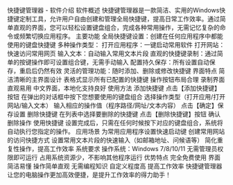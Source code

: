 快捷键管理器 - 软件介绍
软件概述
快捷键管理器是一款简洁、实用的Windows快捷键定制工具，允许用户自由创建和管理全局快捷键，提高日常工作效率。通过简单直观的界面，您可以轻松设置键盘组合，完成各种常用操作，无需记忆复杂的命令或频繁切换应用程序。
主要功能
全局快捷键设置：创建在任何应用程序中都能使用的键盘快捷键
多种操作类型：
打开应用程序：一键启动常用软件
打开网站：快速访问常用网页
输入文本：自动输入常用文本片段
直观的快捷键录制：通过简单的按键操作即可设置组合键，无需手动输入
配置持久保存：所有设置自动保存，重启后仍然有效
灵活的管理功能：随时添加、删除或修改快捷键
界面特点
简洁清晰的主界面设计
表格式显示所有已配置的快捷键
操作按钮布局合理
录制界面直观易用
中文界面，本地化支持良好
使用方法
添加快捷键
点击【添加快捷键】按钮
在弹出的对话框中按下您想要使用的键盘组合
选择操作类型（打开应用/打开网站/输入文本）
输入相应的操作值（程序路径/网址/文本内容）
点击【确定】保存设置
删除快捷键
在列表中选择要删除的快捷键
点击【删除快捷键】按钮
确认删除操作
使用快捷键
设置完成后，只需在任何时候按下对应的键盘组合，系统将自动执行您指定的操作。
应用场景
为常用应用程序设置快速启动键
创建常用网站的访问快捷方式
设置常用文本片段的快速输入（如邮箱地址、问候语等）
简化重复性操作，提高工作效率
系统要求
操作系统：Windows 7/8/10/11
无需管理员权限即可运行
占用系统资源少，不影响其他程序运行
优势特点
完全免费使用
界面简洁易懂
操作简单直观
无需编程知识
自定义程度高
提高工作效率
快捷键管理器让您的电脑操作更加高效便捷，是提升工作效率的得力助手！
